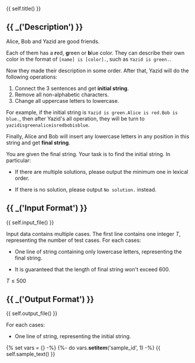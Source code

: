 {{ self.title() }}

## {{ _('Description') }}

Alice, Bob and Yazid are good friends.

Each of them has a **r**ed, **g**reen or **b**lue color. They can describe their own color in the format of `[name] is [color].`, such as `Yazid is green.`.

Now they made their description in some order. After that, Yazid will do the following operations:

1. Connect the $3$ sentences and get **initial string**.
2. Remove all non-alphabetic characters.
3. Change all uppercase letters to lowercase.

For example, if the initial string is `Yazid is green.Alice is red.Bob is blue.`, then after Yazid's all operation, they will be turn to `yazidisgreenaliceisredbobisblue`.

Finally, Alice and Bob will insert any lowercase letters in any position in this string and get **final string**.

You are given the final string. Your task is to find the initial string. In particular:

* If there are multiple solutions, please output the minimum one in lexical order.

* If there is no solution, please output `No solution.` instead.

## {{ _('Input Format') }}

{{ self.input_file() }}

Input data contains multiple cases. The first line contains one integer $T$, representing the number of test cases. For each cases:

* One line of string containing only lowercase letters, representing the final string.

* It is guaranteed that the length of final string won't exceed $600$.

$T\leq 500$

## {{ _('Output Format') }}

{{ self.output_file() }}

For each cases:

* One line of string, representing the initial string.

{% set vars = {} -%}
{%- do vars.__setitem__('sample_id', 1) -%}
{{ self.sample_text() }}


